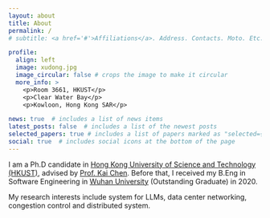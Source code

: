 ```yaml
---
layout: about
title: About
permalink: /
# subtitle: <a href='#'>Affiliations</a>. Address. Contacts. Moto. Etc.

profile:
  align: left
  image: xudong.jpg
  image_circular: false # crops the image to make it circular
  more_info: >
    <p>Room 3661, HKUST</p>
    <p>Clear Water Bay</p>
    <p>Kowloon, Hong Kong SAR</p>

news: true  # includes a list of news items
latest_posts: false  # includes a list of the newest posts
selected_papers: true # includes a list of papers marked as "selected={true}"
social: true  # includes social icons at the bottom of the page
---
```


I am a Ph.D candidate in [Hong Kong University of Science and Technology (HKUST)](https://www.ust.hk/), advised by [Prof. Kai Chen](http://www.cse.ust.hk/~kaichen/). Before that, I received my B.Eng in Software Engineering in [Wuhan University](https://www.whu.edu.cn/) (Outstanding Graduate) in 2020.

My research interests include system for LLMs, data center networking, congestion control and distributed system.
